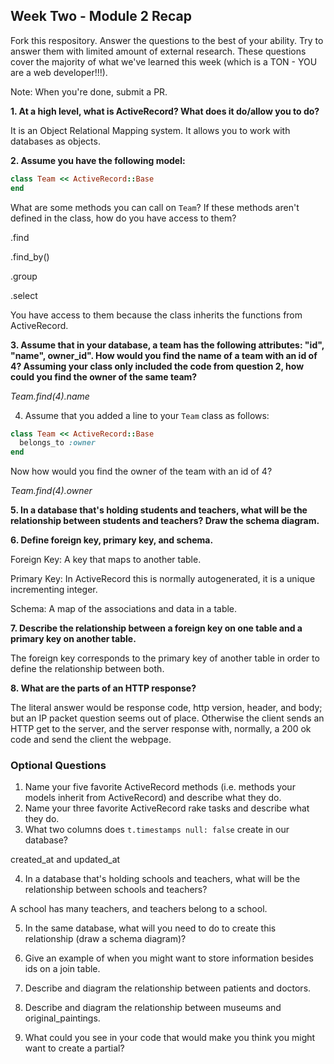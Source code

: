 ## Week Two - Module 2 Recap

Fork this respository. Answer the questions to the best of your ability. Try to answer them with limited amount of external research. These questions cover the majority of what we've learned this week (which is a TON - YOU are a web developer!!!).

Note: When you're done, submit a PR.

**1. At a high level, what is ActiveRecord? What does it do/allow you to do?**

It is an Object Relational Mapping system. It allows you to work with databases as objects.

**2. Assume you have the following model:**

```ruby
class Team << ActiveRecord::Base
end
```

What are some methods you can call on `Team`? If these methods aren't defined in the class, how do you have access to them?

.find

.find_by()

.group

.select

You have access to them because the class inherits the functions from ActiveRecord.

**3. Assume that in your database, a team has the following attributes: "id", "name", owner_id". How would you find the name of a team with an id of 4? Assuming your class only included the code from question 2, how could you find the owner of the same team?**

_Team.find(4).name_

4. Assume that you added a line to your `Team` class as follows:

```ruby
class Team << ActiveRecord::Base
  belongs_to :owner
end
```

Now how would you find the owner of the team with an id of 4?

_Team.find(4).owner_

**5. In a database that's holding students and teachers, what will be the relationship between students and teachers? Draw the schema diagram.**


**6. Define foreign key, primary key, and schema.**

Foreign Key: A key that maps to another table.

Primary Key: In ActiveRecord this is normally autogenerated, it is a unique incrementing integer.

Schema: A map of the associations and data in a table.

**7. Describe the relationship between a foreign key on one table and a primary key on another table.**

The foreign key corresponds to the primary key of another table in order to define the relationship between both.

**8. What are the parts of an HTTP response?**

The literal answer would be response code, http version, header, and body; but an IP packet question seems out of place.  Otherwise the client sends an HTTP get to the server, and the server response with, normally, a 200 ok code and send the client the webpage.


### Optional Questions

1. Name your five favorite ActiveRecord methods (i.e. methods your models inherit from ActiveRecord) and describe what they do.
2. Name your three favorite ActiveRecord rake tasks and describe what they do.
3. What two columns does `t.timestamps null: false` create in our database?

created_at and updated_at

4. In a database that's holding schools and teachers, what will be the relationship between schools and teachers?

A school has many teachers, and teachers belong to a school.

5. In the same database, what will you need to do to create this relationship (draw a schema diagram)?

6. Give an example of when you might want to store information besides ids on a join table.

7. Describe and diagram the relationship between patients and doctors.
8. Describe and diagram the relationship between museums and original_paintings.
9. What could you see in your code that would make you think you might want to create a partial?
